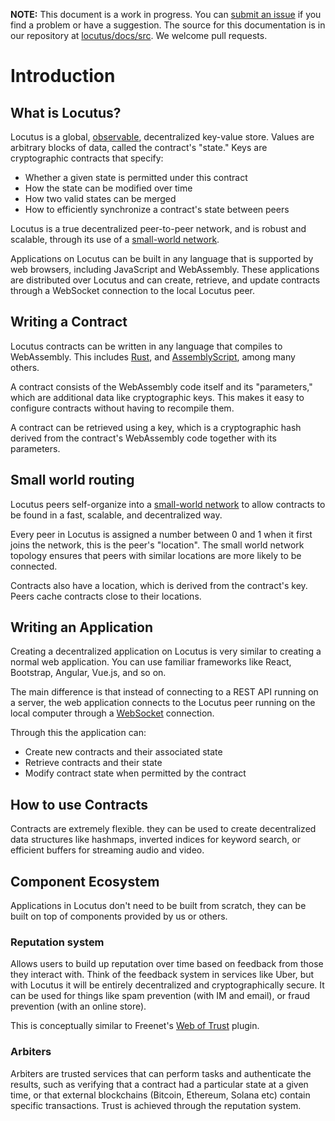 **NOTE:** This document is a work in progress. You can [submit an issue](https://github.com/freenet/locutus/issues/new?labels=A-documentation) if you find a problem or have a suggestion. The source for this documentation is in our repository at [locutus/docs/src](https://github.com/freenet/locutus/tree/main/docs/src). We welcome pull requests.

# Introduction

## What is Locutus?

Locutus is a global, [observable](https://en.wikipedia.org/wiki/Small-world_network), decentralized key-value store. Values are arbitrary blocks of data, called the contract's "state." Keys are cryptographic contracts that specify:

- Whether a given state is permitted under this contract
- How the state can be modified over time
- How two valid states can be merged
- How to efficiently synchronize a contract's state between peers

Locutus is a true decentralized peer-to-peer network, and is robust and scalable, through its use of a [small-world network](https://en.wikipedia.org/wiki/Small-world_network).

Applications on Locutus can be built in any language that is supported by web browsers, including JavaScript and WebAssembly. These applications are distributed over Locutus and can create, retrieve, and update contracts through a WebSocket connection to the local Locutus peer.

## Writing a Contract

Locutus contracts can be written in any language that compiles to WebAssembly.
This includes [Rust](https://www.rust-lang.org/), and
[AssemblyScript](https://www.assemblyscript.org/), among many others.

A contract consists of the WebAssembly code itself and its "parameters," which are additional data like cryptographic keys. This makes it easy to configure contracts without having to recompile them.

A contract can be retrieved using a key, which is a cryptographic hash derived from the contract's WebAssembly code together with its parameters.

## Small world routing

Locutus peers self-organize into a [small-world network](https://en.wikipedia.org/wiki/Small-world_routing) to allow contracts to be found in a fast, scalable, and decentralized way.

Every peer in Locutus is assigned a number between 0 and 1 when it first joins the network, this is the peer's "location". The small world network topology ensures that peers with similar locations are more likely to be connected.

Contracts also have a location, which is derived from the contract's key. Peers cache contracts close to their locations.

## Writing an Application

Creating a decentralized application on Locutus is very similar to creating a normal web application. You can use familiar frameworks like React, Bootstrap, Angular, Vue.js, and so on.

The main difference is that instead of connecting to a REST API running on a server, the web application connects to the Locutus peer running on the local computer through a [WebSocket](https://en.wikipedia.org/wiki/WebSocket) connection.

Through this the application can:

- Create new contracts and their associated state
- Retrieve contracts and their state
- Modify contract state when permitted by the contract

## How to use Contracts

Contracts are extremely flexible. they can be used to create decentralized data structures like hashmaps, inverted indices for keyword search, or efficient buffers for streaming audio and video.

## Component Ecosystem

Applications in Locutus don't need to be built from scratch, they can be built on top of components provided by us or others.

### Reputation system

Allows users to build up reputation over time based on feedback from those they interact with. Think of the feedback system in services like Uber, but with Locutus it will be entirely decentralized and cryptographically secure. It can be used for things like spam prevention (with IM and email), or fraud prevention (with an online store).

This is conceptually similar to Freenet's [Web of Trust](http://www.draketo.de/english/freenet/friendly-communication-with-anonymity) plugin.

### Arbiters

Arbiters are trusted services that can perform tasks and authenticate the results, such as verifying that a contract had a particular state at a given time, or that external blockchains (Bitcoin, Ethereum, Solana etc) contain specific transactions. Trust is achieved through the reputation system.

